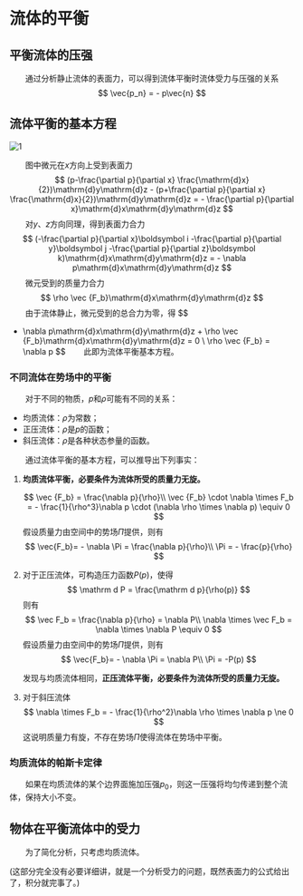 # 流体的平衡

## 平衡流体的压强

&emsp;&emsp;通过分析静止流体的表面力，可以得到流体平衡时流体受力与压强的关系
$$
\vec{p_n} = - p\vec{n}
$$

## 流体平衡的基本方程

![1](流体的平衡_1.jpg)

&emsp;&emsp;图中微元在$x$方向上受到表面力
$$
(p-\frac{\partial p}{\partial x} \frac{\mathrm{d}x}{2})\mathrm{d}y\mathrm{d}z - (p+\frac{\partial p}{\partial x} \frac{\mathrm{d}x}{2})\mathrm{d}y\mathrm{d}z = - \frac{\partial p}{\partial x}\mathrm{d}x\mathrm{d}y\mathrm{d}z
$$
&emsp;&emsp;对$y$、$z$方向同理，得到表面力合力
$$
(-\frac{\partial p}{\partial x}\boldsymbol i -\frac{\partial p}{\partial y}\boldsymbol j -\frac{\partial p}{\partial z}\boldsymbol k)\mathrm{d}x\mathrm{d}y\mathrm{d}z = - \nabla p\mathrm{d}x\mathrm{d}y\mathrm{d}z
$$
&emsp;&emsp;微元受到的质量力合力
$$
\rho \vec {F_b}\mathrm{d}x\mathrm{d}y\mathrm{d}z
$$
&emsp;&emsp;由于流体静止，微元受到的总合力为零，得
$$
- \nabla p\mathrm{d}x\mathrm{d}y\mathrm{d}z + \rho \vec {F_b}\mathrm{d}x\mathrm{d}y\mathrm{d}z = 0 \\
\rho \vec {F_b} = \nabla p
$$
&emsp;&emsp;此即为流体平衡基本方程。

### 不同流体在势场中的平衡

&emsp;&emsp;对于不同的物质，$p$和$\rho$可能有不同的关系：

* 均质流体：$\rho$为常数；
* 正压流体：$\rho$是$p$的函数；
* 斜压流体：$\rho$是各种状态参量的函数。

&emsp;&emsp;通过流体平衡的基本方程，可以推导出下列事实：

1. **均质流体平衡，必要条件为流体所受的质量力无旋。**

   
   $$
   \vec {F_b} = \frac{\nabla p}{\rho}\\
   \vec {F_b} \cdot \nabla \times F_b = - \frac{1}{\rho^3}\nabla p \cdot (\nabla \rho \times \nabla p) \equiv 0
   $$
   假设质量力由空间中的势场$\Pi$提供，则有
   $$
   \vec{F_b}= - \nabla \Pi = \frac{\nabla p}{\rho}\\
   \Pi = - \frac{p}{\rho}
   $$

2. 对于正压流体，可构造压力函数$P(p)$，使得
   $$
   \mathrm d P = \frac{\mathrm d p}{\rho(p)}
   $$
   则有
   $$
   \vec F_b = \frac{\nabla p}{\rho} = \nabla P\\
   \nabla \times \vec F_b = \nabla \times \nabla P \equiv 0
   $$
   假设质量力由空间中的势场$\Pi$提供，则有
   $$
   \vec{F_b}= - \nabla \Pi = \nabla P\\
   \Pi = -P(p)
   $$
   

   发现与均质流体相同，**正压流体平衡，必要条件为流体所受的质量力无旋。**

3. 对于斜压流体
   $$
   \nabla \times F_b = - \frac{1}{\rho^2}\nabla \rho \times \nabla p \ne 0
   $$
   这说明质量力有旋，不存在势场$\Pi$使得流体在势场中平衡。

### 均质流体的帕斯卡定律

&emsp;&emsp;如果在均质流体的某个边界面施加压强$p_0$，则这一压强将均匀传递到整个流体，保持大小不变。

## 物体在平衡流体中的受力

&emsp;&emsp;为了简化分析，只考虑均质流体。

(这部分完全没有必要详细讲，就是一个分析受力的问题，既然表面力的公式给出了，积分就完事了。)
